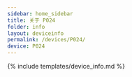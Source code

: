 ```yaml
---
sidebar: home_sidebar
title: 关于 P024
folder: info
layout: deviceinfo
permalink: /devices/P024/
device: P024
---
```

{% include templates/device_info.md %}
